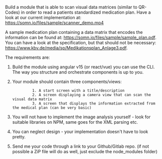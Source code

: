 Build a module that is able to scan visual data matrices (similar to QR-Codes) in order to read a patients standardized medication plan. Have a look at our current implementation at: https://somn.io/files/sample/scanner_demo.mp4

A sample medication plan containing a data matrix that encodes the information can be found at: https://somn.io/files/sample/sample_plan.pdf. You can have a look at the specification, but that should not be necessary: https://www.kbv.de/media/sp/Medikationsplan_Anlage3.pdf. 
 
The requirements are:

1. Build the module using angular v15 (or react/vue) you can use the CLI. The way you structure and orchestrate components is up to you.
2. Your module should contain three components/views:

                1. A start screen with a title/description
                2. A screen displaying a camera view that can scan the visual data matrix
                3. A screen that displays the information extracted from the medical plan (can be very basic)

3. You will not have to implement the image analysis yourself - look for suitable libraries on NPM, same goes for the XML parsing etc.
4. You can neglect design - your implementation doesn't have to look pretty.
5. Send me your code through a link to your Github/Gitlab repo. (if not possible a ZiP file will do as well, just exclude the node_modules folder)